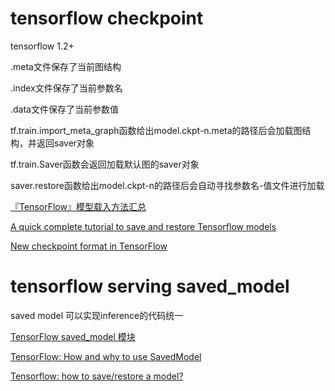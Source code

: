 # tensorflow checkpoint
tensorflow 1.2+

.meta文件保存了当前图结构

.index文件保存了当前参数名

.data文件保存了当前参数值

tf.train.import_meta_graph函数给出model.ckpt-n.meta的路径后会加载图结构，并返回saver对象

tf.train.Saver函数会返回加载默认图的saver对象

saver.restore函数给出model.ckpt-n的路径后会自动寻找参数名-值文件进行加载

[『TensorFlow』模型载入方法汇总](https://www.cnblogs.com/hellcat/p/6925757.html)

[A quick complete tutorial to save and restore Tensorflow models](http://cv-tricks.com/tensorflow-tutorial/save-restore-tensorflow-models-quick-complete-tutorial/)

[New checkpoint format in TensorFlow](http://blog.163.com/wujiaxing009@126/blog/static/719883992017574952822/)


# tensorflow serving saved\_model
saved model 可以实现inference的代码统一

[TensorFlow saved_model 模块](http://blog.csdn.net/thriving_fcl/article/details/75213361)

[TensorFlow: How and why to use SavedModel](https://stackoverflow.com/questions/46513923/tensorflow-how-and-why-to-use-savedmodel)

[Tensorflow: how to save/restore a model?](https://stackoverflow.com/questions/33759623/tensorflow-how-to-save-restore-a-model/47235448#47235448)
